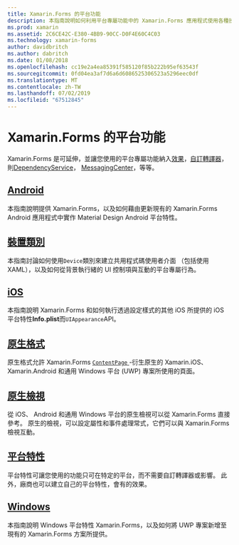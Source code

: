 ```yaml
---
title: Xamarin.Forms 的平台功能
description: 本指南說明如何利用平台專屬功能中的 Xamarin.Forms 應用程式使用各種技術。
ms.prod: xamarin
ms.assetid: 2C6CE42C-E380-4BB9-90CC-D0F4E60C4C03
ms.technology: xamarin-forms
author: davidbritch
ms.author: dabritch
ms.date: 01/08/2018
ms.openlocfilehash: cc19e2a4ea85391f585120f85b222b95ef63543f
ms.sourcegitcommit: 0fd04ea3af7d6a6d6086525306523a5296eec0df
ms.translationtype: MT
ms.contentlocale: zh-TW
ms.lasthandoff: 07/02/2019
ms.locfileid: "67512845"
---
```

# <a name="xamarinforms-platform-features"></a>Xamarin.Forms 的平台功能

Xamarin.Forms 是可延伸，並讓您使用的平台專屬功能納入[效果](~/xamarin-forms/app-fundamentals/effects/index.md)，[自訂轉譯器](~/xamarin-forms/app-fundamentals/custom-renderer/index.md)，則[DependencyService](~/xamarin-forms/app-fundamentals/dependency-service/index.md)， [MessagingCenter](~/xamarin-forms/app-fundamentals/messaging-center.md)，等等。

## <a name="androidandroidindexmd"></a>[Android](android/index.md)

本指南說明提供 Xamarin.Forms，以及如何藉由更新現有的 Xamarin.Forms Android 應用程式中實作 Material Design Android 平台特性。

## <a name="device-classdevicemd"></a>[裝置類別](device.md)

本指南討論如何使用`Device`類別來建立共用程式碼使用者介面 （包括使用 XAML），以及如何從背景執行緒的 UI 控制項與互動的平台專屬行為。

## <a name="iosiosindexmd"></a>[iOS](ios/index.md)

本指南說明 Xamarin.Forms 和如何執行透過設定樣式的其他 iOS 所提供的 iOS 平台特性**Info.plist**而`UIAppearance`API。

## <a name="native-formsnative-formsmd"></a>[原生格式](native-forms.md)

原生格式允許 Xamarin.Forms [ `ContentPage` ](xref:Xamarin.Forms.ContentPage)-衍生原生的 Xamarin.iOS、 Xamarin.Android 和通用 Windows 平台 (UWP) 專案所使用的頁面。

## <a name="native-viewsnative-viewsindexmd"></a>[原生檢視](native-views/index.md)

從 iOS、 Android 和通用 Windows 平台的原生檢視可以從 Xamarin.Forms 直接參考。 原生的檢視，可以設定屬性和事件處理常式，它們可以與 Xamarin.Forms 檢視互動。

## <a name="platform-specificsplatform-specificsindexmd"></a>[平台特性](platform-specifics/index.md)

平台特性可讓您使用的功能只可在特定的平台，而不需要自訂轉譯器或影響。 此外，廠商也可以建立自己的平台特性，會有的效果。

## <a name="windowswindowsindexmd"></a>[Windows](windows/index.md)

本指南說明 Windows 平台特性 Xamarin.Forms，以及如何將 UWP 專案新增至現有的 Xamarin.Forms 方案所提供。
